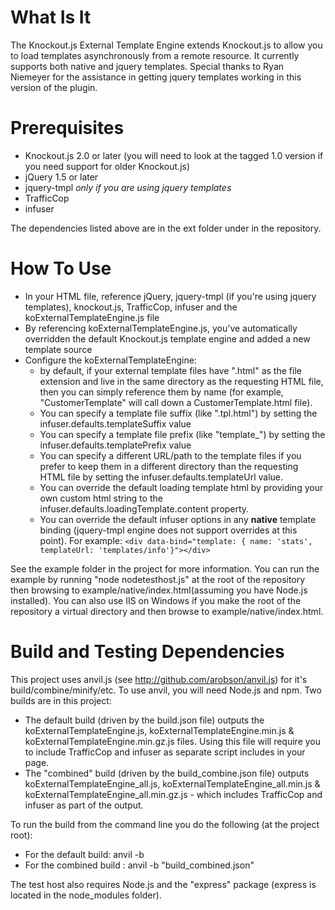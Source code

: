 # What Is It

The Knockout.js External Template Engine extends Knockout.js to allow you to load templates asynchronously from a remote resource.
It currently supports both native and jquery templates.  Special thanks to Ryan Niemeyer for the assistance in getting jquery templates working in this version of the plugin.

# Prerequisites
* Knockout.js 2.0 or later (you will need to look at the tagged 1.0 version if you need support for older Knockout.js)
* jQuery 1.5 or later
* jquery-tmpl *only if you are using jquery templates*
* TrafficCop
* infuser

The dependencies listed above are in the ext folder under in the repository.

# How To Use

* In your HTML file, reference jQuery, jquery-tmpl (if you're using jquery templates), knockout.js, TrafficCop, infuser and the koExternalTemplateEngine.js file
* By referencing koExternalTemplateEngine.js, you've automatically overridden the default Knockout.js template engine and added a new template source
* Configure the koExternalTemplateEngine:
    * by default, if your external template files have ".html" as the file extension and live in the same directory as the requesting HTML file, then you can simply reference them by name (for example, "CustomerTemplate" will call down a CustomerTemplate.html file).
    * You can specify a template file suffix (like ".tpl.html") by setting the infuser.defaults.templateSuffix value
    * You can specify a template file prefix (like "template_") by setting the infuser.defaults.templatePrefix value
    * You can specify a different URL/path to the template files if you prefer to keep them in a different directory than the requesting HTML file by setting the infuser.defaults.templateUrl value.
    * You can override the default loading template html by providing your own custom html string to the infuser.defaults.loadingTemplate.content property.
    * You can override the default infuser options in any **native** template binding (jquery-tmpl engine does not support overrides at this point).  For example: `<div data-bind="template: { name: 'stats', templateUrl: 'templates/info'}"></div>`

See the example folder in the project for more information.  You can run the example by running "node nodetesthost.js" at the root of the repository then browsing to example/native/index.html(assuming you have Node.js installed).
You can also use IIS on Windows if you make the root of the repository a virtual directory and then browse to example/native/index.html.

# Build and Testing Dependencies
This project uses anvil.js (see http://github.com/arobson/anvil.js) for it's build/combine/minify/etc.  To use anvil, you will need Node.js and npm.
Two builds are in this project:

* The default build (driven by the build.json file) outputs the koExternalTemplateEngine.js, koExternalTemplateEngine.min.js & koExternalTemplateEngine.min.gz.js files.  Using this file will require you to include TrafficCop and infuser as separate script includes in your page.
* The "combined" build (driven by the build_combine.json file) outputs koExternalTemplateEngine_all.js, koExternalTemplateEngine_all.min.js & koExternalTemplateEngine_all.min.gz.js - which includes TrafficCop and infuser as part of the output.

To run the build from the command line you do the following (at the project root):

* For the default build: anvil -b 
* For the combined build : anvil -b "build_combined.json"

The test host also requires Node.js and the "express" package (express is located in the node_modules folder).
